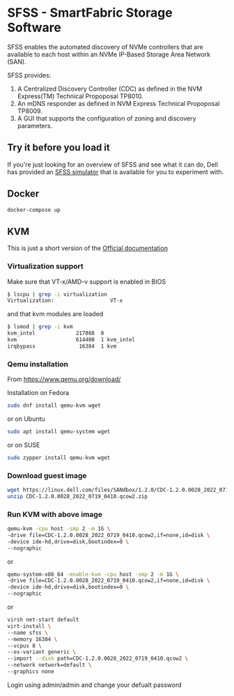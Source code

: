 # SFSS - SmartFabric Storage Software

SFSS enables the automated discovery of NVMe controllers that are available to each host within an NVMe IP-Based Storage Area Network (SAN).

SFSS provides:

1. A Centralized Discovery Controller (CDC) as defined in the NVM Express(TM) Technical Propoposal TP8010.
2. An mDNS responder as defined in NVM Express Technical Propoposal TP8009.
3. A GUI that supports the configuration of zoning and discovery parameters.

## Try it before you load it

If you're just looking for an overview of SFSS and see what it can do, Dell has provided
an [SFSS simulator](https://www.delltechnologies.com/en-us/product-demos/smartfabric-storage-software/index.htm?ref=DemoCenter__;!!NEt6yMaO-gk!WdfAXaGVUFFHMzL4v-Pj2BdinQaPpTkm1l6GZTc15AdXNgIWDPyAsi6FYuZEtJU$) that is available for you to experiment with.

## Docker

```bash
docker-compose up
```

## KVM

This is just a short version of the [Official documentation](https://www.dell.com/support/manuals/en-us/dell-emc-smartfabric-storage-software/sfss-120-user-guide/)

### Virtualization support

Make sure that VT-x/AMD-v support is enabled in BIOS

```bash
$ lscpu | grep -i virtualization
Virtualization:                  VT-x
```

and that kvm modules are loaded

```bash
$ lsmod | grep -i kvm
kvm_intel             217088  0
kvm                   614400  1 kvm_intel
irqbypass              16384  1 kvm
```

### Qemu installation

From <https://www.qemu.org/download/>

Installation on Fedora

```bash
sudo dnf install qemu-kvm wget
```

or on Ubuntu

```bash
sudo apt install qemu-system wget
```

or on SUSE

```bash
sudo zypper install qemu-kvm wget
```

### Download guest image

```bash
wget https://linux.dell.com/files/SANdbox/1.2.0/CDC-1.2.0.0028_2022_0719_0410.qcow2.zip
unzip CDC-1.2.0.0028_2022_0719_0410.qcow2.zip
```

### Run KVM with above image

```bash
qemu-kvm -cpu host -smp 2 -m 1G \
-drive file=CDC-1.2.0.0028_2022_0719_0410.qcow2,if=none,id=disk \
-device ide-hd,drive=disk,bootindex=0 \
--nographic
```

or

```bash
qemu-system-x86_64 -enable-kvm -cpu host -smp 2 -m 1G \
-drive file=CDC-1.2.0.0028_2022_0719_0410.qcow2,if=none,id=disk \
-device ide-hd,drive=disk,bootindex=0 \
--nographic
```

or

```bash
virsh net-start default
virt-install \
--name sfss \
--memory 16384 \
--vcpus 8 \
--os-variant generic \
--import --disk path=CDC-1.2.0.0028_2022_0719_0410.qcow2 \
--network network=default \
--graphics none
```

Login using admin/admin and change your defualt password
